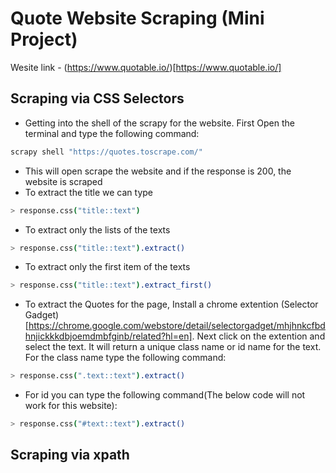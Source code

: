 # Quote Website Scraping (Mini Project)

Wesite link - (https://www.quotable.io/)[https://www.quotable.io/]


## Scraping via CSS Selectors

- Getting into the shell of the scrapy for the website. First Open the terminal and type the following command:
```bash
scrapy shell "https://quotes.toscrape.com/"

```
- This will open scrape the website and if the response is 200, the website is scraped
- To extract the title we can type 
```bash 
> response.css("title::text")
```
- To extract only the lists of the texts
```bash
> response.css("title::text").extract()
```
- To extract only the first item of the texts
```bash
> response.css("title::text").extract_first()
```
- To extract the Quotes for the page, Install a chrome extention (Selector Gadget)[https://chrome.google.com/webstore/detail/selectorgadget/mhjhnkcfbdhnjickkkdbjoemdmbfginb/related?hl=en]. Next click on the extention and select the text. It will return a unique class name or id name for the text. For the class name type the following command:
```bash
> response.css(".text::text").extract()
```
- For id you can type the following command(The below code will not work for this website):
```bash
> response.css("#text::text").extract()
```

## Scraping via xpath 

```bash

```